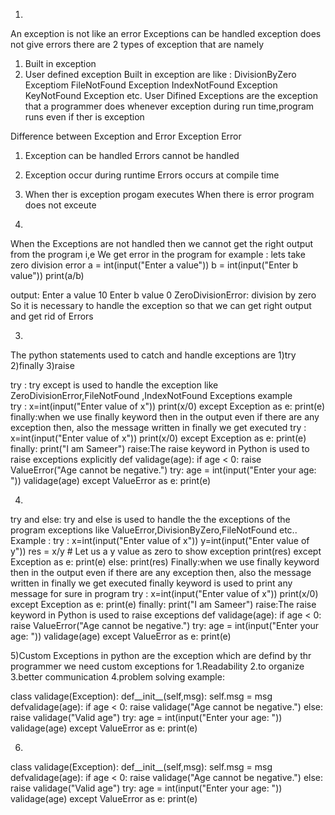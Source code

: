 1)

An exception is not like an error 
Exceptions can be handled
exception does not give errors
there are 2 types of exception that are namely
1) Built in exception 
2) User defined exception 
Built in exception are like :
DivisionByZero Exceptiom
FileNotFound Exception
IndexNotFound Exception
KeyNotFound Exception etc.
User Difined Exceptions are the exception that a programmer does
whenever exception during run time,program runs even if ther is exception 

Difference between Exception and Error
    Exception                                     Error
1)  Exception can be handled                     Errors cannot be handled
2)  Exception occur during runtime               Errors occurs at compile time
3)  When ther is exception progam executes       When there is error program does not exceute


2)
When the Exceptions are not handled then we cannot get the right output from the program
i,e We get error in the program
for example :
lets take zero division error
a = int(input("Enter a value"))
b = int(input("Enter b value"))
print(a/b)

output: Enter a value 10
        Enter b value 0 
        ZeroDivisionError: division by zero
So it is necessary to handle the exception so that we can get right output and get rid of Errors

3)

The python statements used to catch and handle exceptions are 
1)try
2)finally
3)raise

try :
try except is used to handle the exception like ZeroDivisionError,FileNotFound ,IndexNotFound Exceptions
example  
        try : 
        x=int(input("Enter value of x"))
        print(x/0)
        except Exception as e:
        print(e)
finally:when we use finally keyword then in the output even if there are any exception then,
 also the message written in finally we get executed
        try : 
        x=int(input("Enter value of x"))
        print(x/0)
        except Exception as e:
        print(e)
        finally:
        print("I am Sameer")
raise:The raise keyword in Python is used to raise exceptions explicitly
        def validage(age):
    if age < 0:
        raise ValueError("Age cannot be negative.")
try:
    age = int(input("Enter your age: "))
    validage(age)
except ValueError as e:
    print(e)

4)

try and else: try and else is used to handle the the exceptions of the program exceptions like ValueError,DivisionByZero,FileNotFound etc..
Example :
        try : 
        x=int(input("Enter value of x"))
        y=int(input("Enter value of y"))
        res = x/y # Let us a y value as zero to show exception
        print(res)
        except Exception as e:
        print(e)
        else:
        print(res)
Finally:when we use finally keyword then in the output even if there are any exception then,
 also the message written in finally we get executed
finally keyword is used to print any message for sure in program
        try : 
        x=int(input("Enter value of x"))
        print(x/0)
        except Exception as e:
        print(e)
        finally:
        print("I am Sameer")
raise:The raise keyword in Python is used to raise exceptions 
        def validage(age):
    if age < 0:
        raise ValueError("Age cannot be negative.")
try:
    age = int(input("Enter your age: "))
    validage(age)
except ValueError as e:
    print(e)


5)Custom Exceptions in python are the exception which are defind by thr programmer
we need custom exceptions for
1.Readability
2.to organize
3.better communication
4.problem solving
example:

class validage(Exception):
	def__init__(self,msg):
   		self.msg = msg
	defvalidage(age):
		if age < 0:
        	raise validage("Age cannot be negative.")
		else:
		raise validage("Valid age") 
	try:
    	age = int(input("Enter your age: "))
    	validage(age)
	except ValueError as e:
    	print(e)





6)


class validage(Exception):
	def__init__(self,msg):
   		self.msg = msg
	defvalidage(age):
		if age < 0:
        	raise validage("Age cannot be negative.")
		else:
		raise validage("Valid age") 
	try:
    	age = int(input("Enter your age: "))
    	validage(age)
	except ValueError as e:
    	print(e)
